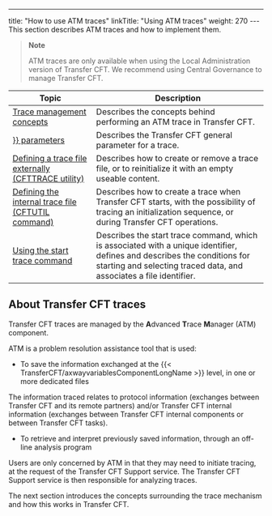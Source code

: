 ---
title: "How to use ATM traces"
linkTitle: "Using ATM traces"
weight: 270
---This section describes ATM traces and how to implement them.

> **Note**
>
> ATM traces are only available when using the Local Administration version of Transfer CFT. We recommend using Central Governance to manage Transfer CFT.


| Topic  | Description  |
| --- | --- |
| [Trace management concepts](trace_management) | Describes the concepts behind performing an ATM trace in Transfer CFT. |
| [}} parameters](parameter_settings) | Describes the Transfer CFT general parameter for a trace. |
| [Defining a trace file externally (CFTTRACE utility)](defining_a_trace_file_externally) | Describes how to create or remove a trace file, or to reinitialize it with an empty useable content. |
| [Defining the internal trace file (CFTUTIL command)](defining_the_internal_trace_file) | Describes how to create a trace when Transfer CFT starts, with the possibility of tracing an initialization sequence, or during Transfer CFT operations. |
| [Using the start trace command]() | Describes the start trace command, which is associated with a unique identifier, defines and describes the conditions for starting and selecting traced data, and associates a file identifier. |


## About Transfer CFT traces

Transfer CFT traces are managed by the ****A****dvanced
****T****race ****M****anager
(ATM) component.

ATM is a problem resolution assistance tool that is used:

* To save the information
    exchanged at the {{< TransferCFT/axwayvariablesComponentLongName >}} level, in one or more dedicated files

The information traced relates to protocol information
(exchanges between Transfer CFT and its remote partners) and/or Transfer
CFT internal information (exchanges between Transfer CFT internal components
or between Transfer CFT tasks).

* To retrieve and
    interpret previously saved information, through an off-line analysis program

Users are only concerned by ATM in that they may need to initiate tracing,
at the request of the Transfer CFT Support service. The Transfer CFT Support
service is then responsible for analyzing traces.

The next section introduces the concepts
surrounding the trace mechanism and how this works in Transfer CFT.
